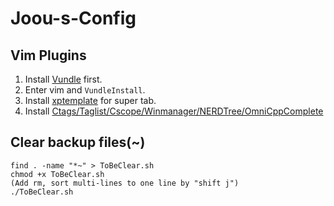 # Joou-s-Config

## Vim Plugins

1. Install [Vundle](https://github.com/VundleVim/Vundle.vim) first.
2. Enter vim and `VundleInstall`.
3. Install [xptemplate](https://github.com/drmingdrmer/xptemplate) for super tab.
4. Install [Ctags/Taglist/Cscope/Winmanager/NERDTree/OmniCppComplete](http://blog.csdn.net/bokee/article/details/6633193)

## Clear backup files(~)

	find . -name "*~" > ToBeClear.sh
	chmod +x ToBeClear.sh
	(Add rm, sort multi-lines to one line by "shift j")
	./ToBeClear.sh

